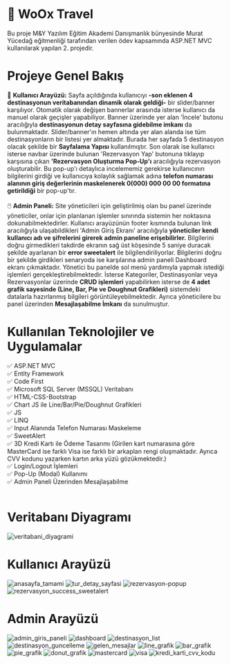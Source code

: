 #  🛫 WoOx Travel
Bu proje M&Y Yazılım Eğitim Akademi Danışmanlık bünyesinde Murat Yücedağ eğitmenliği tarafından verilen ödev kapsamında ASP.NET MVC kullanılarak yapılan 2. projedir.

# Projeye Genel Bakış
👤 <b>Kullanıcı Arayüzü:</b> Sayfa açıldığında kullanıcıyı <b>-son eklenen 4 destinasyonun veritabanından dinamik olarak geldiği-</b> bir slider/banner karşılıyor. Otomatik olarak değişen bannerlar arasında isterse kullanıcı da manuel olarak geçişler yapabiliyor. Banner üzerinde yer alan 'İncele' butonu aracılığıyla <b>destinasyonun detay sayfasına gidebilme imkanı</b> da bulunmaktadır. Slider/banner'ın hemen altında yer alan alanda ise tüm destinasyonların bir listesi yer almaktadır. Burada her sayfada 5 destinasyon olacak şekilde bir <b>Sayfalama Yapısı</b> kullanılmıştır. Son olarak ise kullanıcı isterse navbar üzerinde bulunan 'Rezervasyon Yap' butonuna tıklayıp karşısına çıkan <b>'Rezervasyon Oluşturma Pop-Up'ı</b> aracılığıyla rezervasyon oluşturabilir. Bu pop-up'ı detaylıca incelememiz gerekirse kullanıcının bilgilerini girdiği ve kullanıcıya kolaylık sağlamak adına <b>telefon numarası alanının giriş değerlerinin maskelenerek 0(000) 000 00 00 formatına getirildiği</b> bir pop-up'tır.
<br/><br/>
🖱️ <b>Admin Paneli:</b> Site yöneticileri için geliştirilmiş olan bu panel üzerinde yöneticiler, onlar için planlanan işlemler sınırında sistemin her noktasına dokunabilmektedirler. Kullanıcı arayüzünün footer kısmında bulunan link aracılığıyla ulaşabildikleri 'Admin Giriş Ekranı' aracılığıyla <b>yöneticiler kendi kullanıcı adı ve şifrelerini girerek admin paneline erişebilirler.</b> Bilgilerini doğru girmedikleri takdirde ekranın sağ üst köşesinde 5 saniye duracak şekilde ayarlanan bir <b>error sweetalert</b> ile bilgilendiriliyorlar. Bilgilerini doğru bir şekilde girdikleri senaryoda ise karşılarına admin paneli Dashboard ekranı çıkmaktadır. Yönetici bu panelde sol menü yardımıyla yapmak istediği işlemleri gerçekleştirebilmektedir. İsterse Kategoriler, Destinasyonlar veya Rezervasyonlar üzerinde <b>CRUD işlemleri</b> yapabilirken isterse de <b>4 adet grafik sayesinde (Line, Bar, Pie ve Doughnut Grafikleri)</b> sistemdeki datalarla hazırlanmış bilgileri görüntüleyebilmektedir. Ayrıca yöneticilere bu panel üzerinden <b>Mesajlaşabilme İmkanı</b> da sunulmuştur.

# Kullanılan Teknolojiler ve Uygulamalar
✅ ASP.NET MVC
<br>
✅ Entity Framework
<br>
✅ Code First
<br>
✅ Microsoft SQL Server (MSSQL) Veritabanı
<br>
✅ HTML-CSS-Bootstrap
<br>
✅ Chart JS ile Line/Bar/Pie/Doughnut Grafikleri
<br>
✅ JS
<br>
✅ LINQ
<br>
✅ Input Alanında Telefon Numarası Maskeleme
<br>
✅ SweetAlert
<br>
✅ 3D Kredi Kartı ile Ödeme Tasarımı (Girilen kart numarasına göre MasterCard ise farklı Visa ise farklı bir arkaplan rengi oluşmaktadır. Ayrıca CVV kodunu yazarken kartın arka yüzü gözükmektedir.)
<br>
✅ Login/Logout İşlemleri
<br>
✅ Pop-Up (Modal) Kullanımı
<br>
✅ Admin Paneli Üzerinden Mesajlaşabilme
<br><br>


# Veritabanı Diyagramı
![veritabani_diyagrami](https://github.com/user-attachments/assets/fae24e29-333f-4623-998a-6e6a890efbdd)

# Kullanıcı Arayüzü
![anasayfa_tamami](https://github.com/user-attachments/assets/41b2d274-5ffc-4d25-96cd-ab1eeebfbfb4)
![tur_detay_sayfasi](https://github.com/user-attachments/assets/667ed385-067f-4eb8-9aaf-ce95c894cb06)
![rezervasyon-popup](https://github.com/user-attachments/assets/49c31049-23e2-46c9-a5be-9508b8dccfec)
![rezervasyon_success_sweetalert](https://github.com/user-attachments/assets/8d9e015d-cc21-4903-98bf-3471bc1201c6)


# Admin Arayüzü
![admin_giris_paneli](https://github.com/user-attachments/assets/0a64e29d-a5b3-42be-b11a-fe7cd02d1172)
![dashboard](https://github.com/user-attachments/assets/0b2d37ef-1724-475e-a5ab-564166d5b332)
![destinasyon_list](https://github.com/user-attachments/assets/6e540303-7a57-4fcb-b9ba-12185c0c9d9a)
![destinasyon_guncelleme](https://github.com/user-attachments/assets/67895567-6bee-4ddc-b781-0b12f4a65522)
![gelen_mesajlar](https://github.com/user-attachments/assets/dc18d9f9-3f38-4187-812a-ab0ea5d0bf98)
![line_grafik](https://github.com/user-attachments/assets/6a03ce6f-df48-40d7-adce-fa82969e307e)
![bar_grafik](https://github.com/user-attachments/assets/4d492256-d5c8-40b4-987c-97a6041948b1)
![pie_grafik](https://github.com/user-attachments/assets/9cb97b90-952d-44e0-a429-c8a927358a4c)
![donut_grafik](https://github.com/user-attachments/assets/702274a6-69e6-4668-be4d-14ddbbeccd1d)
![mastercard](https://github.com/user-attachments/assets/9d2014dc-5ea1-4c89-8356-060355321954)
![visa](https://github.com/user-attachments/assets/2c7e2639-d1dd-4276-ba5a-051bc6b6a25e)
![kredi_karti_cvv_kodu](https://github.com/user-attachments/assets/5a1159f8-45e9-4f64-bfb1-de64d0191d2c)
